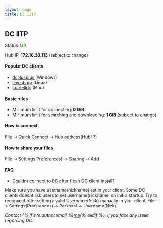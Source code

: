 ```yaml
---
layout: page
title: DC IITP
---
```


## DC IITP

Status: <span style="color:green">UP</span>
<!-- Status: <span style="color:red">DOWN</span> -->

Hub IP: **172.16.28.113** (subject to change) 

#### Popular DC clients

* [dcplusplus](http://dcplusplus.sourceforge.net/) (Windows)
* [linuxdcpp](https://launchpad.net/linuxdcpp) (Linux)
* [cornelldc](http://www.cornelldc.com/mac/index.php) (Mac)

#### Basic rules

* Minimum limit for connecting: **0 GiB**
* Minimum limit for searching and downloading: **1 GiB** (subject to change) 

#### How to connect

File -> Quick Connect -> Hub address(Hub IP)

#### How to share your files

File -> Settings(Preferences) -> Sharing -> Add

#### FAQ

* Couldnt connect to DC after fresh DC client install?

Make sure you have username(nickname) set in your client. Some DC clients doesnt ask users to set username(nickname) on initial startup. Try to reconnect after setting a valid Username(Nick) manually in your client. File -> Settings(Preferences) -> Personal -> Username(Nick).

*Contact {% if site.author.email %}<a href="mailto:{{ site.author.email }}">me</a>{% endif %}, if you face any issue regarding DC.*